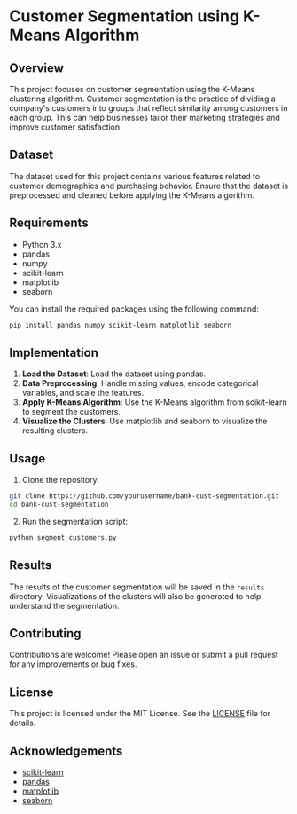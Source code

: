 # Customer Segmentation using K-Means Algorithm

## Overview

This project focuses on customer segmentation using the K-Means clustering algorithm. Customer segmentation is the practice of dividing a company's customers into groups that reflect similarity among customers in each group. This can help businesses tailor their marketing strategies and improve customer satisfaction.

## Dataset

The dataset used for this project contains various features related to customer demographics and purchasing behavior. Ensure that the dataset is preprocessed and cleaned before applying the K-Means algorithm.

## Requirements

- Python 3.x
- pandas
- numpy
- scikit-learn
- matplotlib
- seaborn

You can install the required packages using the following command:

```bash
pip install pandas numpy scikit-learn matplotlib seaborn
```

## Implementation

1. **Load the Dataset**: Load the dataset using pandas.
2. **Data Preprocessing**: Handle missing values, encode categorical variables, and scale the features.
3. **Apply K-Means Algorithm**: Use the K-Means algorithm from scikit-learn to segment the customers.
4. **Visualize the Clusters**: Use matplotlib and seaborn to visualize the resulting clusters.

## Usage

1. Clone the repository:

```bash
git clone https://github.com/yourusername/bank-cust-segmentation.git
cd bank-cust-segmentation
```

2. Run the segmentation script:

```bash
python segment_customers.py
```

## Results

The results of the customer segmentation will be saved in the `results` directory. Visualizations of the clusters will also be generated to help understand the segmentation.

## Contributing

Contributions are welcome! Please open an issue or submit a pull request for any improvements or bug fixes.

## License

This project is licensed under the MIT License. See the [LICENSE](LICENSE) file for details.

## Acknowledgements

- [scikit-learn](https://scikit-learn.org/)
- [pandas](https://pandas.pydata.org/)
- [matplotlib](https://matplotlib.org/)
- [seaborn](https://seaborn.pydata.org/)
